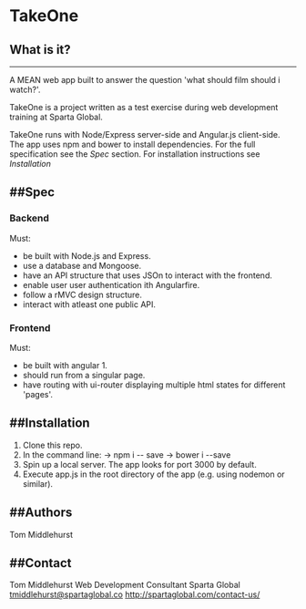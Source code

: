 # TakeOne
## What is it?
-------------
A MEAN web app built to answer the question 'what should film should i watch?'.

TakeOne is a project written as a test exercise during web development training at Sparta Global.

TakeOne runs with Node/Express server-side and Angular.js client-side.
The app uses npm and bower to install dependencies.
For the full specification see the *Spec* section.
For installation instructions see *Installation*

##Spec
------
### Backend
Must:
 - be built with Node.js and Express.
 - use a database and Mongoose.
 - have an API structure that uses JSOn to interact with the frontend.
 - enable user user authentication ith Angularfire.
 - follow a rMVC design structure.
 - interact with atleast one public API.

### Frontend
Must:
 - be built with angular 1.
 - should run from a singular page.
 - have routing with ui-router displaying multiple html states for different 'pages'.


##Installation
--------------
1. Clone this repo.
2. In the command line:
  -> npm i -- save
  -> bower i --save
3. Spin up a local server. The app looks for port 3000 by default.
4. Execute app.js in the root directory of the app (e.g. using nodemon or similar).

##Authors
--------
Tom Middlehurst

##Contact
--------
Tom Middlehurst
Web Development Consultant
Sparta Global
tmiddlehurst@spartaglobal.co
http://spartaglobal.com/contact-us/

